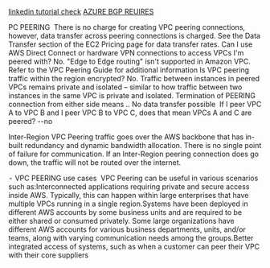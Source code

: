 [linkedin tutorial check](https://www.linkedin.com/pulse/azure-vnet-aws-vpc-thor-draper-jr)
[AZURE BGP REUIRES](https://docs.microsoft.com/en-us/azure/vpn-gateway/bgp-howto#about)

PC PEERING 
There is no charge for creating VPC peering connections, however, data transfer across peering connections is charged. See the Data Transfer section of the EC2 Pricing page for data transfer rates.
Can I use AWS Direct Connect or hardware VPN connections to access VPCs I'm peered with?
No. "Edge to Edge routing" isn't supported in Amazon VPC. Refer to the VPC Peering Guide for additional information
Is VPC peering traffic within the region encrypted?
No. Traffic between instances in peered VPCs remains private and isolated – similar to how traffic between two instances in the same VPC is private and isolated.
Termination of PEERING connection from either side means .. No data transfer possible
 If I peer VPC A to VPC B and I peer VPC B to VPC C, does that mean VPCs A and C are peered? --no

Inter-Region VPC Peering traffic goes over the AWS backbone that has in-built redundancy and dynamic bandwidth allocation. There is no single point of failure for communication.
If an Inter-Region peering connection does go down, the traffic will not be routed over the internet.

 -  VPC PEERING use cases 
VPC Peering can be useful in various scenarios such as:Interconnected applications requiring private and secure access inside AWS. Typically, this can happen within large enterprises that have multiple VPCs running in a single region.Systems have been deployed in different AWS accounts by some business units and are required to be either shared or consumed privately. Some large organizations have different AWS accounts for various business departments, units, and/or teams, along with varying communication needs among the groups.Better integrated access of systems, such as when a customer can peer their VPC with their core suppliers
